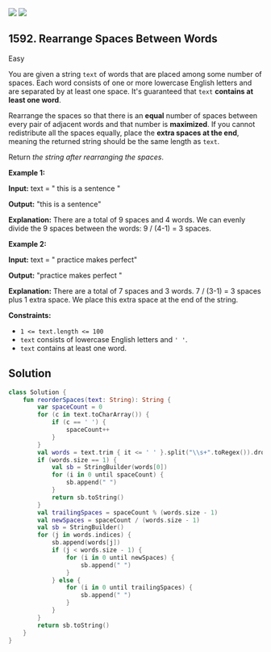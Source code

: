 [![](https://img.shields.io/github/stars/javadev/LeetCode-in-Kotlin?label=Stars&style=flat-square)](https://github.com/javadev/LeetCode-in-Kotlin)
[![](https://img.shields.io/github/forks/javadev/LeetCode-in-Kotlin?label=Fork%20me%20on%20GitHub%20&style=flat-square)](https://github.com/javadev/LeetCode-in-Kotlin/fork)

## 1592\. Rearrange Spaces Between Words

Easy

You are given a string `text` of words that are placed among some number of spaces. Each word consists of one or more lowercase English letters and are separated by at least one space. It's guaranteed that `text` **contains at least one word**.

Rearrange the spaces so that there is an **equal** number of spaces between every pair of adjacent words and that number is **maximized**. If you cannot redistribute all the spaces equally, place the **extra spaces at the end**, meaning the returned string should be the same length as `text`.

Return _the string after rearranging the spaces_.

**Example 1:**

**Input:** text = " this is a sentence "

**Output:** "this is a sentence"

**Explanation:** There are a total of 9 spaces and 4 words. We can evenly divide the 9 spaces between the words: 9 / (4-1) = 3 spaces.

**Example 2:**

**Input:** text = " practice makes perfect"

**Output:** "practice makes perfect "

**Explanation:** There are a total of 7 spaces and 3 words. 7 / (3-1) = 3 spaces plus 1 extra space. We place this extra space at the end of the string.

**Constraints:**

*   `1 <= text.length <= 100`
*   `text` consists of lowercase English letters and `' '`.
*   `text` contains at least one word.

## Solution

```kotlin
class Solution {
    fun reorderSpaces(text: String): String {
        var spaceCount = 0
        for (c in text.toCharArray()) {
            if (c == ' ') {
                spaceCount++
            }
        }
        val words = text.trim { it <= ' ' }.split("\\s+".toRegex()).dropLastWhile { it.isEmpty() }.toTypedArray()
        if (words.size == 1) {
            val sb = StringBuilder(words[0])
            for (i in 0 until spaceCount) {
                sb.append(" ")
            }
            return sb.toString()
        }
        val trailingSpaces = spaceCount % (words.size - 1)
        val newSpaces = spaceCount / (words.size - 1)
        val sb = StringBuilder()
        for (j in words.indices) {
            sb.append(words[j])
            if (j < words.size - 1) {
                for (i in 0 until newSpaces) {
                    sb.append(" ")
                }
            } else {
                for (i in 0 until trailingSpaces) {
                    sb.append(" ")
                }
            }
        }
        return sb.toString()
    }
}
```